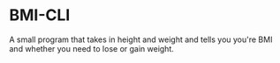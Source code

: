 # BMI-CLI
A small program that takes in height and weight and tells you you're BMI and whether you need to lose or gain weight.
